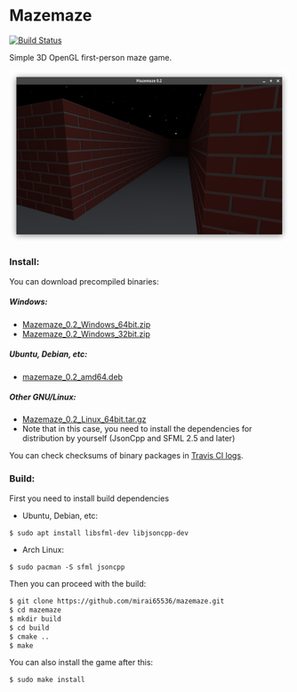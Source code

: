 Mazemaze
========
[![Build Status](https://travis-ci.org/mirai65536/mazemaze.svg?branch=master)](https://travis-ci.org/mirai65536/mazemaze)

Simple 3D OpenGL first-person maze game.

![](screenshot.png)

### Install:
You can download precompiled binaries:

##### Windows:
* [Mazemaze_0.2_Windows_64bit.zip](https://github.com/mirai65536/mazemaze/releases/download/v0.2/Mazemaze_0.2_Windows_64bit.zip)
* [Mazemaze_0.2_Windows_32bit.zip](https://github.com/mirai65536/mazemaze/releases/download/v0.2/Mazemaze_0.2_Windows_32bit.zip)

##### Ubuntu, Debian, etc:
* [mazemaze_0.2_amd64.deb](https://github.com/mirai65536/mazemaze/releases/download/v0.2/mazemaze_0.2_amd64.deb)

##### Other GNU/Linux:
* [Mazemaze_0.2_Linux_64bit.tar.gz](https://github.com/mirai65536/mazemaze/releases/download/v0.2/Mazemaze_0.2_Linux_64bit.tar.gz)
* Note that in this case, you need to install the dependencies for distribution by yourself (JsonCpp and SFML 2.5 and later)

You can check checksums of binary packages in [Travis CI logs](https://travis-ci.org/mirai65536/mazemaze/builds/643716280).

### Build:
First you need to install build dependencies
* Ubuntu, Debian, etc:
```
$ sudo apt install libsfml-dev libjsoncpp-dev
```

* Arch Linux:
```
$ sudo pacman -S sfml jsoncpp
```

Then you can proceed with the build:
```
$ git clone https://github.com/mirai65536/mazemaze.git
$ cd mazemaze
$ mkdir build
$ cd build
$ cmake ..
$ make
```

You can also install the game after this:
```
$ sudo make install
```
